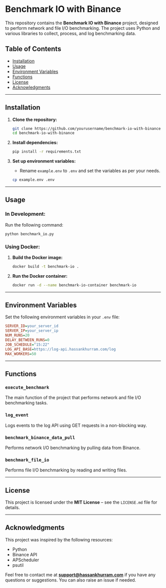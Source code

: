 # Benchmark IO with Binance

This repository contains the **Benchmark IO with Binance** project, designed to perform network and file I/O benchmarking. The project uses Python and various libraries to collect, process, and log benchmarking data.

## **Table of Contents**
- [Installation](#installation)
- [Usage](#usage)
- [Environment Variables](#environment-variables)
- [Functions](#functions)
- [License](#license)
- [Acknowledgments](#acknowledgments)

---

## **Installation**

1. **Clone the repository:**
   ```sh
   git clone https://github.com/yourusername/benchmark-io-with-binance.git
   cd benchmark-io-with-binance
   ```

2. **Install dependencies:**
   ```sh
   pip install -r requirements.txt
   ```

3. **Set up environment variables:**
   - Rename `example.env` to `.env` and set the variables as per your needs.
   ```sh
   cp example.env .env
   ```

---

## **Usage**

### **In Development:**
Run the following command:
```sh
python benchmark_io.py
```

### **Using Docker:**

1. **Build the Docker image:**
   ```sh
   docker build -t benchmark-io .
   ```

2. **Run the Docker container:**
   ```sh
   docker run -d --name benchmark-io-container benchmark-io
   ```

---

## **Environment Variables**

Set the following environment variables in your `.env` file:

```ini
SERVER_ID=your_server_id
SERVER_IP=your_server_ip
NUM_RUNS=20
DELAY_BETWEEN_RUNS=0
JOB_SCHEDULE="15:22"
LOG_API_BASE=https://log-api.hassankhurram.com/log
MAX_WORKERS=50
```

---

## **Functions**

### **`execute_benchmark`**
The main function of the project that performs network and file I/O benchmarking tasks.

### **`log_event`**
Logs events to the log API using GET requests in a non-blocking way.

### **`benchmark_binance_data_pull`**
Performs network I/O benchmarking by pulling data from Binance.

### **`benchmark_file_io`**
Performs file I/O benchmarking by reading and writing files.

---

## **License**
This project is licensed under the **MIT License** – see the `LICENSE.md` file for details.

---

## **Acknowledgments**
This project was inspired by the following resources:
- Python
- Binance API
- APScheduler
- psutil

Feel free to contact me at **support@hassankhurram.com** if you have any questions or suggestions. You can also raise an issue if needed.
